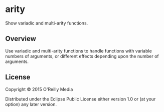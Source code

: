 # arity

Show variadic and multi-arity functions.

## Overview

Use variadic and multi-arity functions to handle functions with variable numbers of arguments, or different effects depending upon the number of arguments.

## License

Copyright © 2015 O'Reilly Media

Distributed under the Eclipse Public License either version 1.0 or (at your option) any later version.
